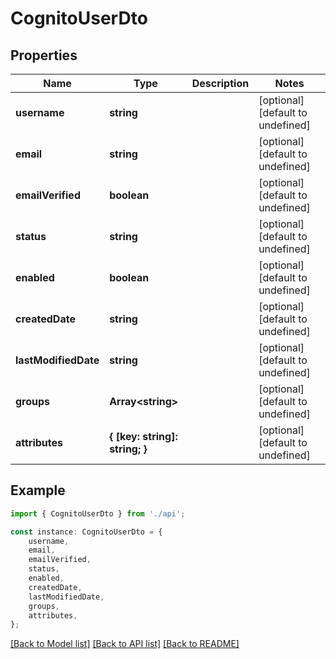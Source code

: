 # CognitoUserDto


## Properties

Name | Type | Description | Notes
------------ | ------------- | ------------- | -------------
**username** | **string** |  | [optional] [default to undefined]
**email** | **string** |  | [optional] [default to undefined]
**emailVerified** | **boolean** |  | [optional] [default to undefined]
**status** | **string** |  | [optional] [default to undefined]
**enabled** | **boolean** |  | [optional] [default to undefined]
**createdDate** | **string** |  | [optional] [default to undefined]
**lastModifiedDate** | **string** |  | [optional] [default to undefined]
**groups** | **Array&lt;string&gt;** |  | [optional] [default to undefined]
**attributes** | **{ [key: string]: string; }** |  | [optional] [default to undefined]

## Example

```typescript
import { CognitoUserDto } from './api';

const instance: CognitoUserDto = {
    username,
    email,
    emailVerified,
    status,
    enabled,
    createdDate,
    lastModifiedDate,
    groups,
    attributes,
};
```

[[Back to Model list]](../README.md#documentation-for-models) [[Back to API list]](../README.md#documentation-for-api-endpoints) [[Back to README]](../README.md)
